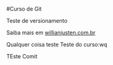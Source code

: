 #Curso de Git

Teste de versionamento


Saiba mais em [willianjusten.com.br](https://willianjusten.com.br)

Qualquer coisa teste
Teste do curso:wq

TEste Comit

